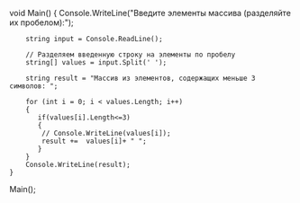 void Main()
    {
        Console.WriteLine("Введите элементы массива (разделяйте их пробелом):");

       
        string input = Console.ReadLine();

        // Разделяем введенную строку на элементы по пробелу
        string[] values = input.Split(' ');

        string result = "Массив из элементов, содержащих меньше 3 символов: ";

        for (int i = 0; i < values.Length; i++)
        {
           if(values[i].Length<=3)
           {
            // Console.WriteLine(values[i]);
            result +=  values[i]+ " ";
           }
        }
        Console.WriteLine(result);
    }
Main();